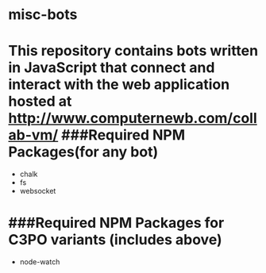# misc-bots
This repository contains bots written in JavaScript that connect and interact with the web application hosted at http://www.computernewb.com/collab-vm/
###Required NPM Packages(for any bot)
======
- chalk
- fs
- websocket

###Required NPM Packages for C3PO variants (includes above)
======
- node-watch
